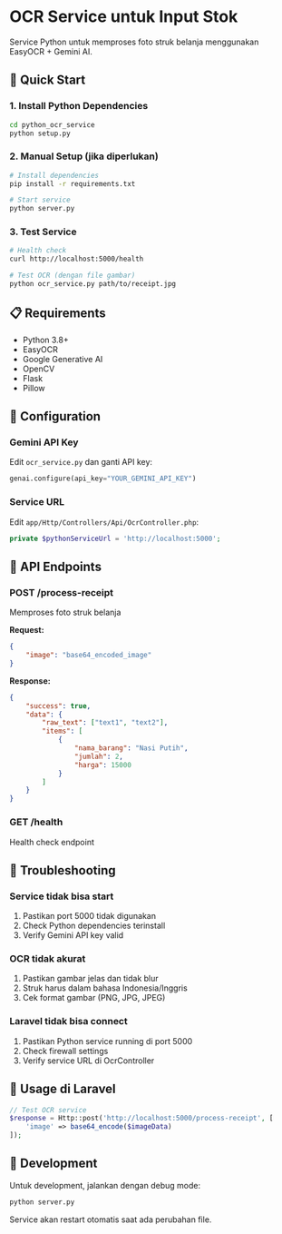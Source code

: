 # OCR Service untuk Input Stok

Service Python untuk memproses foto struk belanja menggunakan EasyOCR + Gemini AI.

## 🚀 Quick Start

### 1. Install Python Dependencies

```bash
cd python_ocr_service
python setup.py
```

### 2. Manual Setup (jika diperlukan)

```bash
# Install dependencies
pip install -r requirements.txt

# Start service
python server.py
```

### 3. Test Service

```bash
# Health check
curl http://localhost:5000/health

# Test OCR (dengan file gambar)
python ocr_service.py path/to/receipt.jpg
```

## 📋 Requirements

-   Python 3.8+
-   EasyOCR
-   Google Generative AI
-   OpenCV
-   Flask
-   Pillow

## 🔧 Configuration

### Gemini API Key

Edit `ocr_service.py` dan ganti API key:

```python
genai.configure(api_key="YOUR_GEMINI_API_KEY")
```

### Service URL

Edit `app/Http/Controllers/Api/OcrController.php`:

```php
private $pythonServiceUrl = 'http://localhost:5000';
```

## 📡 API Endpoints

### POST /process-receipt

Memproses foto struk belanja

**Request:**

```json
{
    "image": "base64_encoded_image"
}
```

**Response:**

```json
{
    "success": true,
    "data": {
        "raw_text": ["text1", "text2"],
        "items": [
            {
                "nama_barang": "Nasi Putih",
                "jumlah": 2,
                "harga": 15000
            }
        ]
    }
}
```

### GET /health

Health check endpoint

## 🐛 Troubleshooting

### Service tidak bisa start

1. Pastikan port 5000 tidak digunakan
2. Check Python dependencies terinstall
3. Verify Gemini API key valid

### OCR tidak akurat

1. Pastikan gambar jelas dan tidak blur
2. Struk harus dalam bahasa Indonesia/Inggris
3. Cek format gambar (PNG, JPG, JPEG)

### Laravel tidak bisa connect

1. Pastikan Python service running di port 5000
2. Check firewall settings
3. Verify service URL di OcrController

## 📝 Usage di Laravel

```php
// Test OCR service
$response = Http::post('http://localhost:5000/process-receipt', [
    'image' => base64_encode($imageData)
]);
```

## 🔄 Development

Untuk development, jalankan dengan debug mode:

```bash
python server.py
```

Service akan restart otomatis saat ada perubahan file.
